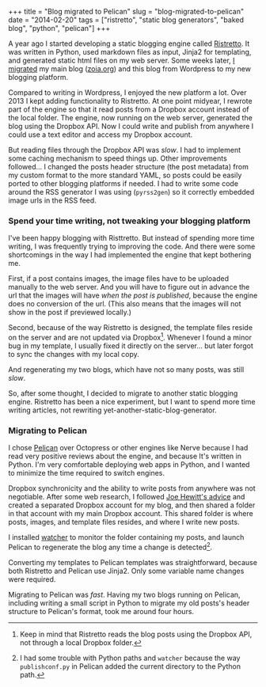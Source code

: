 +++
title = "Blog migrated to Pelican"
slug = "blog-migrated-to-pelican"
date = "2014-02-20"
tags = ["ristretto", "static blog generators", "baked blog", "python", "pelican"]
+++


A year ago I started developing a static blogging engine called [Ristretto](https://github.com/robertozoia/ristretto). It was written in Python, used markdown files as input, Jinja2 for templating, and generated static html files on my web server.  Some weeks later, [I migrated](http://code.zoia.org/2013/01/07/blogging-with-ristretto/) my main blog ([zoia.org](http://zoia.org)) and this blog from Wordpress to my new blogging platform.

Compared to writing in Wordpress, I enjoyed the new platform a lot. Over 2013 I kept adding functionality to Ristretto.  At one point midyear, I rewrote part of the engine so that it read posts from a Dropbox account instead of the local folder.  The engine, now running on the web server, generated the blog using the Dropbox API.  Now I could write and publish from anywhere I could use a text editor and access my Dropbox account.

But reading files through the Dropbox API was _slow_.  I had to implement some caching mechanism to speed things up.  Other improvements followed... I changed the posts header structure (the post metadata) from my custom format to the more standard YAML, so posts could be easily ported to other blogging platforms if needed. I had to write some code around the RSS generator I was using (<code>pyrss2gen</code>) so it correctly embedded image urls in the RSS feed.

### Spend your time writing, not tweaking your blogging platform

I've been happy blogging with Risttretto.  But instead of spending more time writing, I was frequently trying to improving the code.  And there were some shortcomings in the way I had implemented the engine that kept bothering me.

First, if a post contains images, the image files have to be uploaded manually to the web server.  And you will have to figure out in advance the url that the images will have _when the post is published_, because the engine does no conversion of the url. (This also means that the images will not show in the post if previewed locally.)

Second, because of the way Ristretto is designed, the template files reside on the server and are not updated via Dropbox[^ristretto-syncing]. Whenever I found a minor bug in my template, I usually fixed it directly on the server... but later forgot to sync the changes with my local copy.

[^ristretto-syncing]: Keep in mind that Ristretto reads the blog posts using the Dropbox API, not through a local Dropbox folder.

And regenerating my two blogs, which have not so many posts, was still _slow_.

So, after some thought, I decided to migrate to another static blogging engine.  Ristretto has been a nice experiment, but I want to spend more time writing articles, not rewriting yet-another-static-blog-generator.

### Migrating to Pelican
I chose [Pelican](http://docs.getpelican.com/) over Octopress or other engines like Nerve because I had read very positive reviews about the engine, and because It's written in Python.  I'm very comfortable deploying web apps in Python, and I wanted to minimize the time required to switch engines.

Dropbox synchronicity and the ability to write posts from anywhere was not negotiable. After some web research, I followed [Joe Hewitt's advice](http://joehewitt.com/2011/10/03/dropbox-is-my-publish-button) and created a separated Dropbox account for my blog, and then shared a folder in that account with my main Dropbox account. This shared folder is where posts, images, and template files resides, and where I write new posts.

I installed [watcher](https://github.com/gregghz/Watcher) to monitor the folder containing my posts, and launch Pelican to regenerate the blog any time a change is detected[^some-trouble-with-watcher].

[^some-trouble-with-watcher]: I had some trouble with Python paths and <code>watcher</code> because the way <code>publishconf.py</code> in Pelican added the current directory to the Python path.

Converting my templates to Pelican templates was straightforward, because both Ristretto and Pelican use Jinja2. Only some variable name changes were required.

Migrating to Pelican was _fast_.  Having my two blogs running on Pelican, including writing a small script in Python to migrate my old posts's header structure to Pelican's format, took me around four hours.







